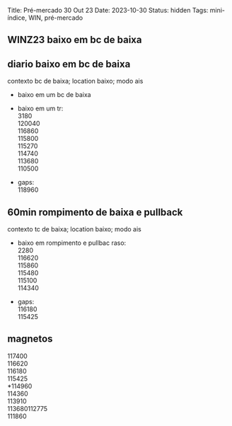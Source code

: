 Title: Pré-mercado 30 Out 23
Date: 2023-10-30
Status: hidden
Tags: mini-índice, WIN, pré-mercado

## WINZ23  baixo em bc de baixa  

## diario   baixo em bc de baixa  
contexto bc de baixa; location baixo; modo ais  

* baixo em um bc de baixa  
* baixo em um tr:  
3180  
120040  
116860  
115800  
115270  
114740  
113680  
110500  

* gaps:  
118960  

## 60min   rompimento de baixa e pullback  
contexto tc de baixa; location baixo; modo  ais  

* baixo em rompimento e pullbac raso:  
2280  
116620  
115860  
115480  
115100  
114340  

* gaps:  
116180  
115425  


## magnetos  
117400  
116620  
116180  
115425  
*114960  
114360  
113910  
113680112775  
111860  
